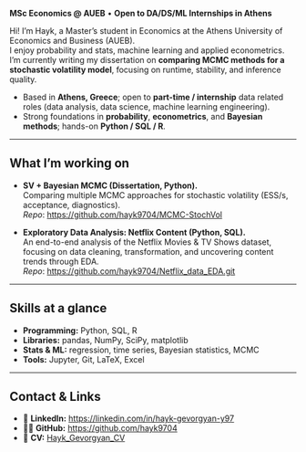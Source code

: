 **MSc Economics @ AUEB** • **Open to DA/DS/ML Internships in Athens**

Hi! I’m Hayk, a Master’s student in Economics at the Athens University of Economics and Business (AUEB).  
I enjoy probability and stats, machine learning and applied econometrics. I’m currently writing my dissertation on **comparing MCMC methods for a stochastic volatility model**, focusing on runtime, stability, and inference quality. 

- Based in **Athens, Greece**; open to **part-time / internship** data related roles (data analysis, data science, machine learning engineering).
- Strong foundations in **probability**, **econometrics**, and **Bayesian methods**; hands-on **Python / SQL / R**.

---

## What I’m working on
- **SV + Bayesian MCMC (Dissertation, Python).**  <br>
  Comparing multiple MCMC approaches for stochastic volatility (ESS/s, acceptance, diagnostics).<br>
  _Repo_: <https://github.com/hayk9704/MCMC-StochVol> 

- **Exploratory Data Analysis: Netflix Content (Python, SQL).** <br>
  An end-to-end analysis of the Netflix Movies & TV Shows dataset, focusing on data cleaning, transformation, and uncovering content trends through EDA.<br>
  _Repo_: <https://github.com/hayk9704/Netflix_data_EDA.git> 


---

## Skills at a glance
- **Programming:** Python, SQL, R  
- **Libraries:** pandas, NumPy, SciPy, matplotlib  
- **Stats & ML:** regression, time series, Bayesian statistics, MCMC  
- **Tools:** Jupyter, Git, LaTeX, Excel

---

## Contact & Links
- 💼 **LinkedIn:** <https://linkedin.com/in/hayk-gevorgyan-y97>  
- 🧑‍💻 **GitHub:** <https://github.com/hayk9704>  
- 📄 **CV:** [Hayk_Gevorgyan_CV](https://github.com/hayk9704/Hayk9704/blob/51af05fd051584790919ccf799af97699efcd5f6/CV_Hayk_Gevorgyan.pdf)

